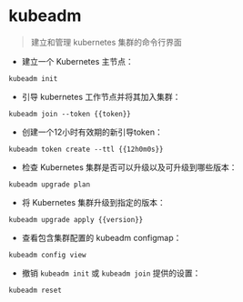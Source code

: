 # kubeadm

> 建立和管理 kubernetes 集群的命令行界面

- 建立一个 Kubernetes 主节点：

`kubeadm init`

- 引导 kubernetes 工作节点并将其加入集群：

`kubeadm join --token {{token}}`

- 创建一个12小时有效期的新引导token：

`kubeadm token create --ttl {{12h0m0s}}`

- 检查 Kubernetes 集群是否可以升级以及可升级到哪些版本：

`kubeadm upgrade plan`

- 将 Kubernetes 集群升级到指定的版本：

`kubeadm upgrade apply {{version}}`

- 查看包含集群配置的 kubeadm configmap：

`kubeadm config view`

- 撤销 `kubeadm init` 或 `kubeadm join` 提供的设置：

`kubeadm reset`

[#]: contributors: ([Rooot]，[阿涛]，[王兴宇，Linux & BC]，[玉叶]，[好名字可以让你的朋友更容易记住你]，[Mr. Ren])